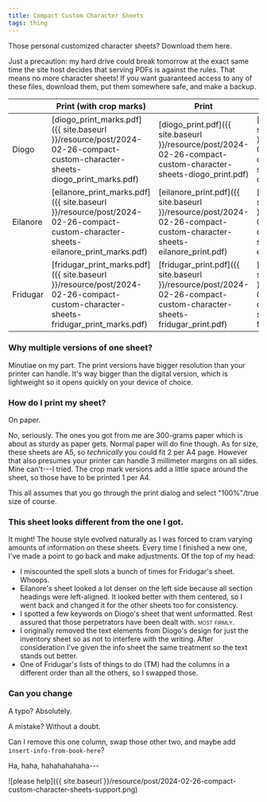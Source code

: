 ```yaml
---
title: Compact Custom Character Sheets
tags: thing
---
```


Those personal customized character sheets?
Download them here.

Just a precaution: my hard drive could break tomorrow at the exact same time the site host decides that serving PDFs is against the rules.
That means no more character sheets!
If you want guaranteed access to any of these files, download them, put them somewhere safe, and make a backup.

|          | Print (with crop marks)                                 | Print                                       | Digital                                         |
|----------|---------------------------------------------------------|---------------------------------------------|-------------------------------------------------|
| Diogo    | [diogo_print_marks.pdf]({{ site.baseurl }}/resource/post/2024-02-26-compact-custom-character-sheets-diogo_print_marks.pdf)       | [diogo_print.pdf]({{ site.baseurl }}/resource/post/2024-02-26-compact-custom-character-sheets-diogo_print.pdf)       | [diogo_digital.pdf]({{ site.baseurl }}/resource/post/2024-02-26-compact-custom-character-sheets-diogo_digital.pdf)       |
| Eilanore | [eilanore_print_marks.pdf]({{ site.baseurl }}/resource/post/2024-02-26-compact-custom-character-sheets-eilanore_print_marks.pdf) | [eilanore_print.pdf]({{ site.baseurl }}/resource/post/2024-02-26-compact-custom-character-sheets-eilanore_print.pdf) | [eilanore_digital.pdf]({{ site.baseurl }}/resource/post/2024-02-26-compact-custom-character-sheets-eilanore_digital.pdf) |
| Fridugar | [fridugar_print_marks.pdf]({{ site.baseurl }}/resource/post/2024-02-26-compact-custom-character-sheets-fridugar_print_marks.pdf) | [fridugar_print.pdf]({{ site.baseurl }}/resource/post/2024-02-26-compact-custom-character-sheets-fridugar_print.pdf) | [fridugar_digital.pdf]({{ site.baseurl }}/resource/post/2024-02-26-compact-custom-character-sheets-fridugar_digital.pdf) |

### Why multiple versions of one sheet?

Minutiae on my part.
The print versions have bigger resolution than your printer can handle.
It's way bigger than the digital version, which is lightweight so it opens quickly on your device of choice.

### How do I print my sheet?

On paper.

No, seriously.
The ones you got from me are 300-grams paper which is about as sturdy as paper gets.
Normal paper will do fine though.
As for size, these sheets are A5, so _technically_ you could fit 2 per A4 page.
However that also presumes your printer can handle 3 millimeter margins on all sides.
Mine can't---I tried.
The crop mark versions add a little space around the sheet, so those have to be printed 1 per A4.

This all assumes that you go through the print dialog and select "100%"/true size of course.

### This sheet looks different from the one I got.

It might!
The house style evolved naturally as I was forced to cram varying amounts of information on these sheets.
Every time I finished a new one, I've made a point to go back and make adjustments.
Of the top of my head:

- I miscounted the spell slots a bunch of times for Fridugar's sheet.
  Whoops.
- Eilanore's sheet looked a lot denser on the left side because all section headings were left-aligned.
  It looked better with them centered, so I went back and changed it for the other sheets too for consistency.
- I spotted a few keywords on Diogo's sheet that went unformatted.
  Rest assured that those perpetrators have been dealt with.
  <span style="font-variant-caps:small-caps">most firmly</span>.
- I originally removed the text elements from Diogo's design for just the inventory sheet so as not to interfere with the writing.
  After consideration I've given the info sheet the same treatment so the text stands out better.
- One of Fridugar's lists of things to do (TM) had the columns in a different order than all the others, so I swapped those.

### Can you change <span style="text-decoration:underline">   </span>

A typo? 
Absolutely.

A mistake?
Without a doubt.

Can I remove this one column, swap those other two, and maybe add `insert-info-from-book-here`?

Ha, haha, hahahahahaha---

![please help]({{ site.baseurl }}/resource/post/2024-02-26-compact-custom-character-sheets-support.png)
